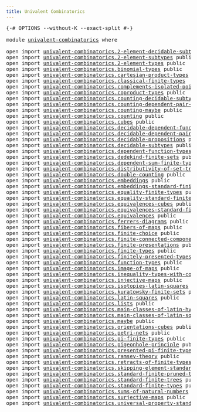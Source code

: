 ```yaml
---
title: Univalent Combinatorics
---
```


<pre class="Agda"><a id="49" class="Symbol">{-#</a> <a id="53" class="Keyword">OPTIONS</a> <a id="61" class="Pragma">--without-K</a> <a id="73" class="Pragma">--exact-split</a> <a id="87" class="Symbol">#-}</a>

<a id="92" class="Keyword">module</a> <a id="99" href="univalent-combinatorics.html" class="Module">univalent-combinatorics</a> <a id="123" class="Keyword">where</a>

<a id="130" class="Keyword">open</a> <a id="135" class="Keyword">import</a> <a id="142" href="univalent-combinatorics.2-element-decidable-subtypes.html" class="Module">univalent-combinatorics.2-element-decidable-subtypes</a> <a id="195" class="Keyword">public</a>
<a id="202" class="Keyword">open</a> <a id="207" class="Keyword">import</a> <a id="214" href="univalent-combinatorics.2-element-subtypes.html" class="Module">univalent-combinatorics.2-element-subtypes</a> <a id="257" class="Keyword">public</a>
<a id="264" class="Keyword">open</a> <a id="269" class="Keyword">import</a> <a id="276" href="univalent-combinatorics.2-element-types.html" class="Module">univalent-combinatorics.2-element-types</a> <a id="316" class="Keyword">public</a>
<a id="323" class="Keyword">open</a> <a id="328" class="Keyword">import</a> <a id="335" href="univalent-combinatorics.binomial-types.html" class="Module">univalent-combinatorics.binomial-types</a> <a id="374" class="Keyword">public</a>
<a id="381" class="Keyword">open</a> <a id="386" class="Keyword">import</a> <a id="393" href="univalent-combinatorics.cartesian-product-types.html" class="Module">univalent-combinatorics.cartesian-product-types</a> <a id="441" class="Keyword">public</a>
<a id="448" class="Keyword">open</a> <a id="453" class="Keyword">import</a> <a id="460" href="univalent-combinatorics.classical-finite-types.html" class="Module">univalent-combinatorics.classical-finite-types</a>
<a id="507" class="Keyword">open</a> <a id="512" class="Keyword">import</a> <a id="519" href="univalent-combinatorics.complements-isolated-points.html" class="Module">univalent-combinatorics.complements-isolated-points</a> <a id="571" class="Keyword">public</a>
<a id="578" class="Keyword">open</a> <a id="583" class="Keyword">import</a> <a id="590" href="univalent-combinatorics.coproduct-types.html" class="Module">univalent-combinatorics.coproduct-types</a> <a id="630" class="Keyword">public</a>
<a id="637" class="Keyword">open</a> <a id="642" class="Keyword">import</a> <a id="649" href="univalent-combinatorics.counting-decidable-subtypes.html" class="Module">univalent-combinatorics.counting-decidable-subtypes</a> <a id="701" class="Keyword">public</a>
<a id="708" class="Keyword">open</a> <a id="713" class="Keyword">import</a> <a id="720" href="univalent-combinatorics.counting-dependent-pair-types.html" class="Module">univalent-combinatorics.counting-dependent-pair-types</a> <a id="774" class="Keyword">public</a>
<a id="781" class="Keyword">open</a> <a id="786" class="Keyword">import</a> <a id="793" href="univalent-combinatorics.counting-maybe.html" class="Module">univalent-combinatorics.counting-maybe</a> <a id="832" class="Keyword">public</a>
<a id="839" class="Keyword">open</a> <a id="844" class="Keyword">import</a> <a id="851" href="univalent-combinatorics.counting.html" class="Module">univalent-combinatorics.counting</a> <a id="884" class="Keyword">public</a>
<a id="891" class="Keyword">open</a> <a id="896" class="Keyword">import</a> <a id="903" href="univalent-combinatorics.cubes.html" class="Module">univalent-combinatorics.cubes</a> <a id="933" class="Keyword">public</a>
<a id="940" class="Keyword">open</a> <a id="945" class="Keyword">import</a> <a id="952" href="univalent-combinatorics.decidable-dependent-function-types.html" class="Module">univalent-combinatorics.decidable-dependent-function-types</a> <a id="1011" class="Keyword">public</a>
<a id="1018" class="Keyword">open</a> <a id="1023" class="Keyword">import</a> <a id="1030" href="univalent-combinatorics.decidable-dependent-pair-types.html" class="Module">univalent-combinatorics.decidable-dependent-pair-types</a> <a id="1085" class="Keyword">public</a>
<a id="1092" class="Keyword">open</a> <a id="1097" class="Keyword">import</a> <a id="1104" href="univalent-combinatorics.decidable-propositions.html" class="Module">univalent-combinatorics.decidable-propositions</a> <a id="1151" class="Keyword">public</a>
<a id="1158" class="Keyword">open</a> <a id="1163" class="Keyword">import</a> <a id="1170" href="univalent-combinatorics.decidable-subtypes.html" class="Module">univalent-combinatorics.decidable-subtypes</a> <a id="1213" class="Keyword">public</a>
<a id="1220" class="Keyword">open</a> <a id="1225" class="Keyword">import</a> <a id="1232" href="univalent-combinatorics.dependent-function-types.html" class="Module">univalent-combinatorics.dependent-function-types</a> <a id="1281" class="Keyword">public</a>
<a id="1288" class="Keyword">open</a> <a id="1293" class="Keyword">import</a> <a id="1300" href="univalent-combinatorics.dedekind-finite-sets.html" class="Module">univalent-combinatorics.dedekind-finite-sets</a> <a id="1345" class="Keyword">public</a>
<a id="1352" class="Keyword">open</a> <a id="1357" class="Keyword">import</a> <a id="1364" href="univalent-combinatorics.dependent-sum-finite-types.html" class="Module">univalent-combinatorics.dependent-sum-finite-types</a> <a id="1415" class="Keyword">public</a>
<a id="1422" class="Keyword">open</a> <a id="1427" class="Keyword">import</a> <a id="1434" href="univalent-combinatorics.distributivity-of-set-truncation-over-finite-products.html" class="Module">univalent-combinatorics.distributivity-of-set-truncation-over-finite-products</a> <a id="1512" class="Keyword">public</a>
<a id="1519" class="Keyword">open</a> <a id="1524" class="Keyword">import</a> <a id="1531" href="univalent-combinatorics.double-counting.html" class="Module">univalent-combinatorics.double-counting</a> <a id="1571" class="Keyword">public</a>
<a id="1578" class="Keyword">open</a> <a id="1583" class="Keyword">import</a> <a id="1590" href="univalent-combinatorics.embeddings.html" class="Module">univalent-combinatorics.embeddings</a> <a id="1625" class="Keyword">public</a>
<a id="1632" class="Keyword">open</a> <a id="1637" class="Keyword">import</a> <a id="1644" href="univalent-combinatorics.embeddings-standard-finite-types.html" class="Module">univalent-combinatorics.embeddings-standard-finite-types</a> <a id="1701" class="Keyword">public</a>
<a id="1708" class="Keyword">open</a> <a id="1713" class="Keyword">import</a> <a id="1720" href="univalent-combinatorics.equality-finite-types.html" class="Module">univalent-combinatorics.equality-finite-types</a> <a id="1766" class="Keyword">public</a>
<a id="1773" class="Keyword">open</a> <a id="1778" class="Keyword">import</a> <a id="1785" href="univalent-combinatorics.equality-standard-finite-types.html" class="Module">univalent-combinatorics.equality-standard-finite-types</a> <a id="1840" class="Keyword">public</a>
<a id="1847" class="Keyword">open</a> <a id="1852" class="Keyword">import</a> <a id="1859" href="univalent-combinatorics.equivalences-cubes.html" class="Module">univalent-combinatorics.equivalences-cubes</a> <a id="1902" class="Keyword">public</a>
<a id="1909" class="Keyword">open</a> <a id="1914" class="Keyword">import</a> <a id="1921" href="univalent-combinatorics.equivalences-standard-finite-types.html" class="Module">univalent-combinatorics.equivalences-standard-finite-types</a> <a id="1980" class="Keyword">public</a>
<a id="1987" class="Keyword">open</a> <a id="1992" class="Keyword">import</a> <a id="1999" href="univalent-combinatorics.equivalences.html" class="Module">univalent-combinatorics.equivalences</a> <a id="2036" class="Keyword">public</a>
<a id="2043" class="Keyword">open</a> <a id="2048" class="Keyword">import</a> <a id="2055" href="univalent-combinatorics.ferrers-diagrams.html" class="Module">univalent-combinatorics.ferrers-diagrams</a> <a id="2096" class="Keyword">public</a>
<a id="2103" class="Keyword">open</a> <a id="2108" class="Keyword">import</a> <a id="2115" href="univalent-combinatorics.fibers-of-maps.html" class="Module">univalent-combinatorics.fibers-of-maps</a> <a id="2154" class="Keyword">public</a>
<a id="2161" class="Keyword">open</a> <a id="2166" class="Keyword">import</a> <a id="2173" href="univalent-combinatorics.finite-choice.html" class="Module">univalent-combinatorics.finite-choice</a> <a id="2211" class="Keyword">public</a>
<a id="2218" class="Keyword">open</a> <a id="2223" class="Keyword">import</a> <a id="2230" href="univalent-combinatorics.finite-connected-components.html" class="Module">univalent-combinatorics.finite-connected-components</a> <a id="2282" class="Keyword">public</a>
<a id="2289" class="Keyword">open</a> <a id="2294" class="Keyword">import</a> <a id="2301" href="univalent-combinatorics.finite-presentations.html" class="Module">univalent-combinatorics.finite-presentations</a> <a id="2346" class="Keyword">public</a>
<a id="2353" class="Keyword">open</a> <a id="2358" class="Keyword">import</a> <a id="2365" href="univalent-combinatorics.finite-types.html" class="Module">univalent-combinatorics.finite-types</a> <a id="2402" class="Keyword">public</a>
<a id="2409" class="Keyword">open</a> <a id="2414" class="Keyword">import</a> <a id="2421" href="univalent-combinatorics.finitely-presented-types.html" class="Module">univalent-combinatorics.finitely-presented-types</a> <a id="2470" class="Keyword">public</a>
<a id="2477" class="Keyword">open</a> <a id="2482" class="Keyword">import</a> <a id="2489" href="univalent-combinatorics.function-types.html" class="Module">univalent-combinatorics.function-types</a> <a id="2528" class="Keyword">public</a>
<a id="2535" class="Keyword">open</a> <a id="2540" class="Keyword">import</a> <a id="2547" href="univalent-combinatorics.image-of-maps.html" class="Module">univalent-combinatorics.image-of-maps</a> <a id="2585" class="Keyword">public</a>
<a id="2592" class="Keyword">open</a> <a id="2597" class="Keyword">import</a> <a id="2604" href="univalent-combinatorics.inequality-types-with-counting.html" class="Module">univalent-combinatorics.inequality-types-with-counting</a> <a id="2659" class="Keyword">public</a>
<a id="2666" class="Keyword">open</a> <a id="2671" class="Keyword">import</a> <a id="2678" href="univalent-combinatorics.injective-maps.html" class="Module">univalent-combinatorics.injective-maps</a> <a id="2717" class="Keyword">public</a>
<a id="2724" class="Keyword">open</a> <a id="2729" class="Keyword">import</a> <a id="2736" href="univalent-combinatorics.isotopies-latin-squares.html" class="Module">univalent-combinatorics.isotopies-latin-squares</a> <a id="2784" class="Keyword">public</a>
<a id="2791" class="Keyword">open</a> <a id="2796" class="Keyword">import</a> <a id="2803" href="univalent-combinatorics.kuratowsky-finite-sets.html" class="Module">univalent-combinatorics.kuratowsky-finite-sets</a> <a id="2850" class="Keyword">public</a>
<a id="2857" class="Keyword">open</a> <a id="2862" class="Keyword">import</a> <a id="2869" href="univalent-combinatorics.latin-squares.html" class="Module">univalent-combinatorics.latin-squares</a> <a id="2907" class="Keyword">public</a>
<a id="2914" class="Keyword">open</a> <a id="2919" class="Keyword">import</a> <a id="2926" href="univalent-combinatorics.lists.html" class="Module">univalent-combinatorics.lists</a> <a id="2956" class="Keyword">public</a>
<a id="2963" class="Keyword">open</a> <a id="2968" class="Keyword">import</a> <a id="2975" href="univalent-combinatorics.main-classes-of-latin-hypercubes.html" class="Module">univalent-combinatorics.main-classes-of-latin-hypercubes</a> <a id="3032" class="Keyword">public</a>
<a id="3039" class="Keyword">open</a> <a id="3044" class="Keyword">import</a> <a id="3051" href="univalent-combinatorics.main-classes-of-latin-squares.html" class="Module">univalent-combinatorics.main-classes-of-latin-squares</a> <a id="3105" class="Keyword">public</a>
<a id="3112" class="Keyword">open</a> <a id="3117" class="Keyword">import</a> <a id="3124" href="univalent-combinatorics.maybe.html" class="Module">univalent-combinatorics.maybe</a> <a id="3154" class="Keyword">public</a>
<a id="3161" class="Keyword">open</a> <a id="3166" class="Keyword">import</a> <a id="3173" href="univalent-combinatorics.orientations-cubes.html" class="Module">univalent-combinatorics.orientations-cubes</a> <a id="3216" class="Keyword">public</a>
<a id="3223" class="Keyword">open</a> <a id="3228" class="Keyword">import</a> <a id="3235" href="univalent-combinatorics.petri-nets.html" class="Module">univalent-combinatorics.petri-nets</a> <a id="3270" class="Keyword">public</a>
<a id="3277" class="Keyword">open</a> <a id="3282" class="Keyword">import</a> <a id="3289" href="univalent-combinatorics.pi-finite-types.html" class="Module">univalent-combinatorics.pi-finite-types</a> <a id="3329" class="Keyword">public</a>
<a id="3336" class="Keyword">open</a> <a id="3341" class="Keyword">import</a> <a id="3348" href="univalent-combinatorics.pigeonhole-principle.html" class="Module">univalent-combinatorics.pigeonhole-principle</a> <a id="3393" class="Keyword">public</a>
<a id="3400" class="Keyword">open</a> <a id="3405" class="Keyword">import</a> <a id="3412" href="univalent-combinatorics.presented-pi-finite-types.html" class="Module">univalent-combinatorics.presented-pi-finite-types</a> <a id="3462" class="Keyword">public</a>
<a id="3469" class="Keyword">open</a> <a id="3474" class="Keyword">import</a> <a id="3481" href="univalent-combinatorics.ramsey-theory.html" class="Module">univalent-combinatorics.ramsey-theory</a> <a id="3519" class="Keyword">public</a>
<a id="3526" class="Keyword">open</a> <a id="3531" class="Keyword">import</a> <a id="3538" href="univalent-combinatorics.retracts-of-finite-types.html" class="Module">univalent-combinatorics.retracts-of-finite-types</a> <a id="3587" class="Keyword">public</a>
<a id="3594" class="Keyword">open</a> <a id="3599" class="Keyword">import</a> <a id="3606" href="univalent-combinatorics.skipping-element-standard-finite-types.html" class="Module">univalent-combinatorics.skipping-element-standard-finite-types</a> <a id="3669" class="Keyword">public</a>
<a id="3676" class="Keyword">open</a> <a id="3681" class="Keyword">import</a> <a id="3688" href="univalent-combinatorics.standard-finite-pruned-trees.html" class="Module">univalent-combinatorics.standard-finite-pruned-trees</a> <a id="3741" class="Keyword">public</a>
<a id="3748" class="Keyword">open</a> <a id="3753" class="Keyword">import</a> <a id="3760" href="univalent-combinatorics.standard-finite-trees.html" class="Module">univalent-combinatorics.standard-finite-trees</a> <a id="3806" class="Keyword">public</a>
<a id="3813" class="Keyword">open</a> <a id="3818" class="Keyword">import</a> <a id="3825" href="univalent-combinatorics.standard-finite-types.html" class="Module">univalent-combinatorics.standard-finite-types</a> <a id="3871" class="Keyword">public</a>
<a id="3878" class="Keyword">open</a> <a id="3883" class="Keyword">import</a> <a id="3890" href="univalent-combinatorics.sums-of-natural-numbers.html" class="Module">univalent-combinatorics.sums-of-natural-numbers</a> <a id="3938" class="Keyword">public</a>
<a id="3945" class="Keyword">open</a> <a id="3950" class="Keyword">import</a> <a id="3957" href="univalent-combinatorics.surjective-maps.html" class="Module">univalent-combinatorics.surjective-maps</a> <a id="3997" class="Keyword">public</a>
<a id="4004" class="Keyword">open</a> <a id="4009" class="Keyword">import</a> <a id="4016" href="univalent-combinatorics.universal-property-standard-finite-types.html" class="Module">univalent-combinatorics.universal-property-standard-finite-types</a> <a id="4081" class="Keyword">public</a>
</pre>